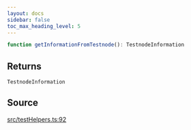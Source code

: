 ```yaml
---
layout: docs
sidebar: false
toc_max_heading_level: 5
---
```


```ts
function getInformationFromTestnode(): TestnodeInformation
```

## Returns

`TestnodeInformation`

## Source

[src/testHelpers.ts:92](https://github.com/OffchainLabs/arbitrum-orbit-sdk/blob/27c24d61cdc7e62a81af29bd04f39d5a3549ecb3/src/testHelpers.ts#L92)
